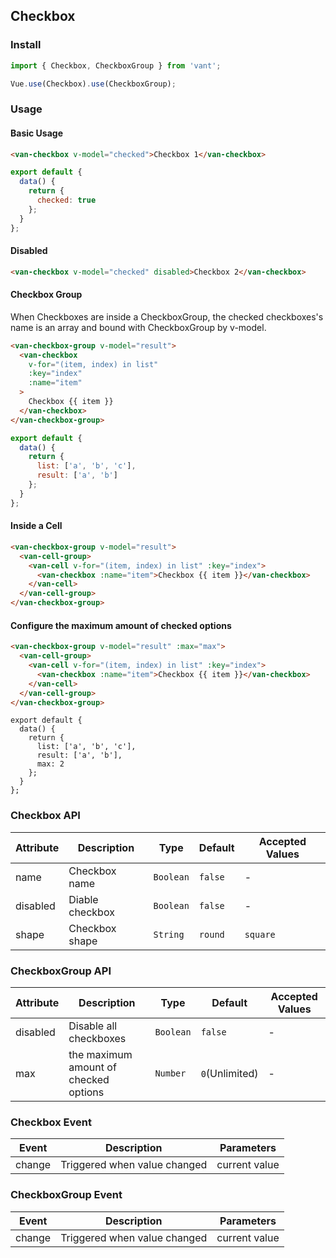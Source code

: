 ## Checkbox

### Install
``` javascript
import { Checkbox, CheckboxGroup } from 'vant';

Vue.use(Checkbox).use(CheckboxGroup);
```

### Usage

#### Basic Usage

```html
<van-checkbox v-model="checked">Checkbox 1</van-checkbox>
```

```javascript
export default {
  data() {
    return {
      checked: true
    };
  }
};
```

#### Disabled

```html
<van-checkbox v-model="checked" disabled>Checkbox 2</van-checkbox>
```

#### Checkbox Group
When Checkboxes are inside a CheckboxGroup, the checked checkboxes's name is an array and bound with CheckboxGroup by v-model.

```html
<van-checkbox-group v-model="result">
  <van-checkbox
    v-for="(item, index) in list"
    :key="index"
    :name="item"
  >
    Checkbox {{ item }}
  </van-checkbox>
</van-checkbox-group>
```

```javascript
export default {
  data() {
    return {
      list: ['a', 'b', 'c'],
      result: ['a', 'b']
    };
  }
};
```

#### Inside a Cell

```html
<van-checkbox-group v-model="result">
  <van-cell-group>
    <van-cell v-for="(item, index) in list" :key="index">
      <van-checkbox :name="item">Checkbox {{ item }}</van-checkbox>
    </van-cell>
  </van-cell-group>
</van-checkbox-group>
```

#### Configure the maximum amount of checked options

```html
<van-checkbox-group v-model="result" :max="max">
  <van-cell-group>
    <van-cell v-for="(item, index) in list" :key="index">
      <van-checkbox :name="item">Checkbox {{ item }}</van-checkbox>
    </van-cell>
  </van-cell-group>
</van-checkbox-group>
```

```
export default {
  data() {
    return {
      list: ['a', 'b', 'c'],
      result: ['a', 'b'],
      max: 2
    };
  }
};
```

### Checkbox API

| Attribute | Description | Type | Default | Accepted Values |
|-----------|-----------|-----------|-------------|-------------|
| name | Checkbox name | `Boolean` | `false` | - |
| disabled | Diable checkbox | `Boolean` | `false` | - |
| shape | Checkbox shape | `String` | `round` | `square` |

### CheckboxGroup API

| Attribute | Description | Type | Default | Accepted Values |
|-----------|-----------|-----------|-------------|-------------|
| disabled | Disable all checkboxes | `Boolean` | `false` | - |
| max | the maximum amount of checked options | `Number` | `0`(Unlimited) | - |

### Checkbox Event

| Event | Description | Parameters |
|-----------|-----------|-----------|
| change | Triggered when value changed | current value |

### CheckboxGroup Event

| Event | Description | Parameters |
|-----------|-----------|-----------|
| change | Triggered when value changed | current value |
